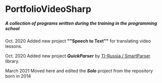 # PortfolioVideoSharp

##### A collection of programs written during the training in the programming school

Oct. 2020 Added new project __""Speech to Text""__ for translating video lessons.

Oct. 2020 Added new project __*QuickParser*__ by [TI-Russia / SmartParser](https://github.com/TI-Russia/smart_parser) library.

March 2021 Moved here and edited the __*Solo*__ project from the repository born in 2014
